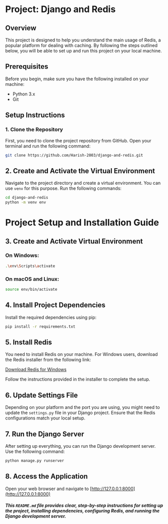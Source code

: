 
# Project: Django and Redis

## Overview
This project is designed to help you understand the main usage of Redis, a popular platform for dealing with caching. By following the steps outlined below, you will be able to set up and run this project on your local machine.

## Prerequisites
Before you begin, make sure you have the following installed on your machine:
- Python 3.x
- Git

## Setup Instructions

### 1. Clone the Repository
First, you need to clone the project repository from GitHub. Open your terminal and run the following command:

```sh
git clone https://github.com/Harish-2003/django-and-redis.git
```
## 2. Create and Activate the Virtual Environment
Navigate to the project directory and create a virtual environment. You can use `venv` for this purpose. Run the following commands:

```sh
cd django-and-redis
python -m venv env
```
# Project Setup and Installation Guide

## 3. Create and Activate Virtual Environment

### On Windows:
```sh
.\env\Scripts\activate

```

### On macOS and Linux:
```sh
source env/bin/activate
```

## 4. Install Project Dependencies

Install the required dependencies using pip:
```sh
pip install -r requirements.txt
```

## 5. Install Redis

You need to install Redis on your machine. For Windows users, download the Redis installer from the following link:

[Download Redis for Windows](https://github.com/MicrosoftArchive/redis/releases)

Follow the instructions provided in the installer to complete the setup.

## 6. Update Settings File

Depending on your platform and the port you are using, you might need to update the `settings.py` file in your Django project. Ensure that the Redis configurations match your local setup.

## 7. Run the Django Server

After setting up everything, you can run the Django development server. Use the following command:
```sh
python manage.py runserver
```

## 8. Access the Application

Open your web browser and navigate to [http://127.0.0.1:8000](http://127.0.0.1:8000)
<h5>

This `README.md` file provides clear, step-by-step instructions for setting up the project, installing dependencies, configuring Redis, and running the Django development server.</h5>
